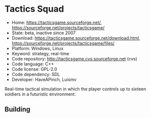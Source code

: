 # Tactics Squad

- Home: https://tacticsgame.sourceforge.net/, https://sourceforge.net/projects/tacticsgame/
- State: beta, inactive since 2007
- Download: https://tacticsgame.sourceforge.net/download.html, https://sourceforge.net/projects/tacticsgame/files/
- Platform: Windows, Linux
- Keyword: strategy, real-time
- Code repository: http://tacticsgame.cvs.sourceforge.net (cvs)
- Code language: C++
- Code license: GPL-2.0
- Code dependency: SDL
- Developer: HaveAPinch, Luismv

Real-time tactical simulation in which the player controls up to sixteen soldiers in a futuristic environment.

## Building

